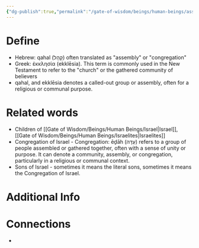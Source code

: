 ```yaml
---
{"dg-publish":true,"permalink":"/gate-of-wisdom/beings/human-beings/assembly/","tags":["#GateWisdom","#A","#HumanBeing"]}
---
```


# Define
- Hebrew: qahal (קָהָל) often translated as "assembly" or "congregation"
- Greek: ἐκκλησία (ekklēsia). This term is commonly used in the New Testament to refer to the "church" or the gathered community of believers
- qahal, and ekklēsia denotes a called-out group or assembly, often for a religious or communal purpose.

# Related words
- Children of [[Gate of Wisdom/Beings/Human Beings/Israel\|Israel]], [[Gate of Wisdom/Beings/Human Beings/Israelites\|Israelites]]
- Congregation of Israel - Congregation: ēḏāh (עֵדָה) refers to a group of people assembled or gathered together, often with a sense of unity or purpose. It can denote a community, assembly, or congregation, particularly in a religious or communal context.
- Sons of Israel - sometimes it means the literal sons, sometimes it means the Congregation of Israel.

# Additional Info


# Connections
- 

